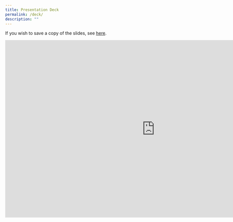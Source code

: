 ```yaml
---
title: Presentation Deck
permalink: /deck/
description: ""
---
```

If you wish to save a copy of the slides, see [here](https://go.gov.sg/ogp-suite-pswlf). 

<iframe src="https://docs.google.com/presentation/d/e/2PACX-1vTIJj00lyHftNJqBH6ebvbPPLlbfrXEXqurUSW9D8-1edKif5jFXyvYLIGaA7rbsaXOxTN9_cBP2FeH/embed?start=false&amp;loop=false&amp;delayms=60000" frameborder="0" width="960" height="569" allowfullscreen="true"></iframe>